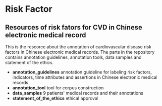 # Risk Factor
## Resources of risk fators for CVD in Chinese electronic medical record
This is the rescorce about the annotation of cardiovascular disease risk factors in Chinese electronic medical records. The  parts in the repository contains annotation guidelines, annotation tools, data samples and statement of the ethics.
- **annotation_guidelines** annotation guideline for labeling risk factors, indicators, time attributes and assertions in Chinese electronic medical records
- **annotation_tool** tool for corpus construction
- **data_samples** 9 patients' medical records and their annotations
- **statement_of_the_ethics** ethical approval
